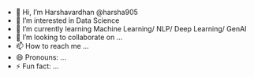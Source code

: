 - 👋 Hi, I’m Harshavardhan @harsha905
- 👀 I’m interested in Data Science
- 🌱 I’m currently learning Machine Learning/ NLP/ Deep Learning/ GenAI
- 💞️ I’m looking to collaborate on ...
- 📫 How to reach me ...
- 😄 Pronouns: ...
- ⚡ Fun fact: ... 

<!---
harsha905/harsha905 is a ✨ special ✨ repository because its `README.md` (this file) appears on your GitHub profile.
You can click the Preview link to take a look at your changes.
--->
